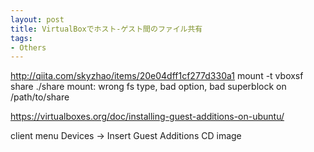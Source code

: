 ```yaml
---
layout: post
title: VirtualBoxでホスト-ゲスト間のファイル共有
tags:
- Others
---
```




http://qiita.com/skyzhao/items/20e04dff1cf277d330a1
mount -t vboxsf share ./share
mount: wrong fs type, bad option, bad superblock on /path/to/share


https://virtualboxes.org/doc/installing-guest-additions-on-ubuntu/

client menu Devices -> Insert Guest Additions CD image
